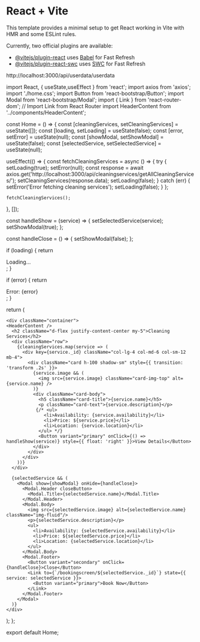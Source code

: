 # React + Vite

This template provides a minimal setup to get React working in Vite with HMR and some ESLint rules.

Currently, two official plugins are available:

- [@vitejs/plugin-react](https://github.com/vitejs/vite-plugin-react/blob/main/packages/plugin-react/README.md) uses [Babel](https://babeljs.io/) for Fast Refresh
- [@vitejs/plugin-react-swc](https://github.com/vitejs/vite-plugin-react-swc) uses [SWC](https://swc.rs/) for Fast Refresh

http://localhost:3000/api/userdata/userdata


import React, { useState,useEffect } from 'react';
import axios from 'axios';
import './home.css';
import Button from 'react-bootstrap/Button';
import Modal from 'react-bootstrap/Modal';
import { Link } from 'react-router-dom'; // Import Link from React Router
import HeaderContent from '../components/HeaderContent';

const Home = () => {
  const [cleaningServices, setCleaningServices] = useState([]);
  const [loading, setLoading] = useState(false);
  const [error, setError] = useState(null);
  const [showModal, setShowModal] = useState(false);
  const [selectedService, setSelectedService] = useState(null);

  useEffect(() => {
    const fetchCleaningServices = async () => {
      try {
        setLoading(true);
        setError(null);
        const response = await axios.get('http://localhost:3000/api/cleaningservices/getAllCleaningServices/');
        setCleaningServices(response.data);
        setLoading(false);
      } catch (err) {
        setError('Error fetching cleaning services');
        setLoading(false);
      }
    };

    fetchCleaningServices();
  }, []);

  const handleShow = (service) => {
    setSelectedService(service);
    setShowModal(true);
  };

  const handleClose = () => {
    setShowModal(false);
  };

  if (loading) {
    return <div>Loading...</div>;
  }

  if (error) {
    return <div>Error: {error}</div>;
  }

  return (
    
    <div className="container">
    <HeaderContent />
      <h2 className="d-flex justify-content-center my-5">Cleaning Services</h2>
      <div className="row">
        {cleaningServices.map(service => (
          <div key={service._id} className="col-lg-4 col-md-6 col-sm-12 mb-4">
            <div className="card h-100 shadow-sm" style={{ transition: 'transform .2s' }}>
              {service.image && (
                <img src={service.image} className="card-img-top" alt={service.name} />
              )}
              <div className="card-body">
                <h5 className="card-title">{service.name}</h5>
                <p className="card-text">{service.description}</p>
               {/* <ul>
                  <li>Availability: {service.availability}</li>
                  <li>Price: ${service.price}</li>
                  <li>Location: {service.location}</li>
                </ul> */}
                <Button variant="primary" onClick={() => handleShow(service)} style={{ float: 'right' }}>View Details</Button>
              </div>
            </div>
          </div>
        ))}
      </div>

      {selectedService && (
        <Modal show={showModal} onHide={handleClose}>
          <Modal.Header closeButton>
            <Modal.Title>{selectedService.name}</Modal.Title>
          </Modal.Header>
          <Modal.Body>
            <img src={selectedService.image} alt={selectedService.name} className="img-fluid"/>
            <p>{selectedService.description}</p>
            <ul>
              <li>Availability: {selectedService.availability}</li>
              <li>Price: ${selectedService.price}</li>
              <li>Location: {selectedService.location}</li>
            </ul>
          </Modal.Body>
          <Modal.Footer>
            <Button variant="secondary" onClick={handleClose}>Close</Button>
            <Link to={`/bookingscreen/${selectedService._id}`} state={{ service: selectedService }}>
              <Button variant="primary">Book Now</Button>
            </Link>
          </Modal.Footer>
        </Modal>
      )}
    </div>
  );
};

export default Home;
